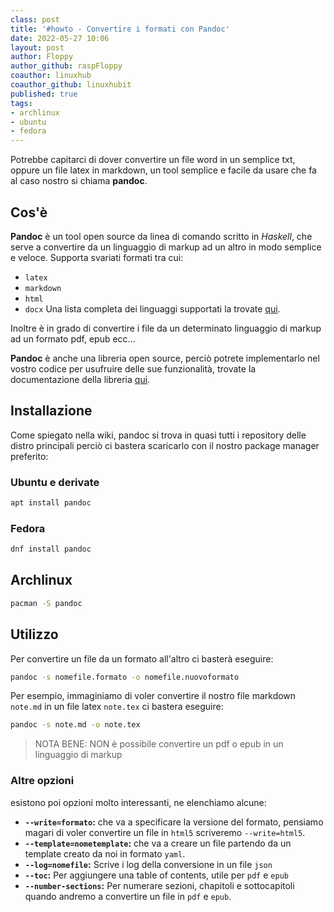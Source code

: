 ```yaml
---
class: post
title: '#howto - Convertire i formati con Pandoc' 
date: 2022-05-27 10:06
layout: post 
author: Floppy
author_github: raspFloppy  
coauthor: linuxhub
coauthor_github: linuxhubit
published: true
tags: 
- archlinux 
- ubuntu
- fedora
---
```


Potrebbe capitarci di dover convertire un file word in un semplice txt, oppure un file latex in markdown, un tool semplice e facile da usare che fa al caso nostro si chiama **pandoc**.


## Cos'è
**Pandoc** è un tool open source da linea di comando scritto in *Haskell*, che serve a convertire da un linguaggio di markup ad un altro in modo semplice e veloce.
Supporta svariati formati tra cui:
- `latex`
- `markdown`
- `html`
- `docx`
Una lista completa dei linguaggi supportati la trovate [qui](https://github.com/jgm/pandoc).

Inoltre è in grado di convertire i file da un determinato linguaggio di markup ad un formato pdf, epub ecc...

**Pandoc** è anche una libreria open source, perciò potrete implementarlo nel vostro codice per usufruire delle sue funzionalità, trovate la documentazione della libreria [qui](https://hackage.haskell.org/package/pandoc).

## Installazione
Come spiegato nella wiki, pandoc si trova in quasi tutti i repository delle distro principali perciò ci bastera scaricarlo con il nostro package manager preferito:

### Ubuntu e derivate
```bash
apt install pandoc
```

### Fedora
```bash
dnf install pandoc
```

## Archlinux
```bash
pacman -S pandoc
```



## Utilizzo

Per convertire un file da un formato all'altro ci basterà eseguire:
```bash
pandoc -s nomefile.formato -o nomefile.nuovoformato
```

Per esempio, immaginiamo di voler convertire il nostro file markdown `note.md` in un file latex `note.tex` ci bastera eseguire:

```bash
pandoc -s note.md -o note.tex
```

> NOTA BENE:
> NON è possibile convertire un pdf o epub in un linguaggio di markup

### Altre opzioni
esistono poi opzioni molto interessanti, ne elenchiamo alcune:

- **`--write=formato`:** che va a specificare la versione del formato, pensiamo magari di voler convertire un file in `html5` scriveremo `--write=html5`.
- **`--template=nometemplate`:** che va a creare un file partendo da un template creato da noi in formato `yaml`. 
- **`--log=nomefile`:** Scrive i log della conversione in un file `json` 
- **`--toc`:** Per aggiungere una table of contents, utile per `pdf` e `epub`
- **`--number-sections`:** Per numerare sezioni, chapitoli e sottocapitoli quando andremo a convertire un file in `pdf` e `epub`.

